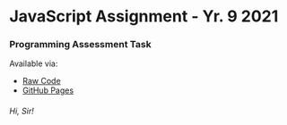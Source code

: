 # JavaScript Assignment - Yr. 9 2021
### Programming Assessment Task
Available via:
* [Raw Code](https://github.com/TurnipGuy30/JavaScript/tree/main/docs)
* [GitHub Pages](https://turnipguy30.github.io/JavaScript)
###### Hi, Sir!
